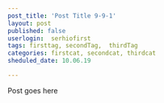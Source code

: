 ```yaml
---
post_title: 'Post Title 9-9-1'
layout: post
published: false
userlogin:  serhiofirst
tags: firsttag, secondTag,  thirdTag
categories: firstcat, secondcat, thirdcat
sheduled_date: 10.06.19

---
```

Post goes here
